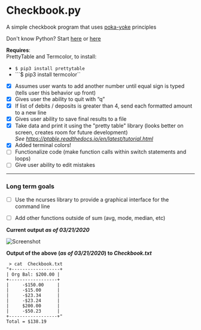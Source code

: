 # Checkbook.py

A simple checkbook program that uses [poka-yoke](https://asq.org/quality-resources/mistake-proofing
) principles <br>

Don't know Python? Start [here](https://www.pythoncheatsheet.org/) or [here](https://github.com/gto76/python-cheatsheet) 

**Requires**: <br>
PrettyTable and Termcolor, to install: <br>
- ```$ pip3 install prettytable```
- ```$ pip3 install termcolor``

- [x] Assumes user wants to add another number until equal sign is typed (tells user this behavior up front)
- [x] Gives user the ability to quit with “q”
- [x] If list of debits / deposits is greater than 4, send each formatted amount to a new line
- [x] Gives user ability to save final results to a file
- [x] Take data and print it using the "pretty table" library (looks better on screen, creates room for future development)<br>
    _See https://ptable.readthedocs.io/en/latest/tutorial.html_
- [x] Added terminal colors!    
- [ ] Functionalize code (make function calls within switch statements and loops)
- [ ] Give user ability to edit mistakes

----
### Long term goals
- [ ] Use the ncurses library to provide a graphical interface for the command line
- [ ] Add other functions outside of sum (avg, mode, median, etc)


**Current output _as of 03/21/2020_**

![Screenshot](https://github.com/StewAlexanderACC/checkbook_balancer.py/blob/master/3-21-ScreenShot.png)

**Output of the above (_as of 03/21/2020_) to _Checkbook.txt_** 
```
 > cat  Checkbook.txt
"+------------------+
| Org Bal: $200.00 |
+------------------+
|     -$150.00     |
|     -$15.00      |
|     -$23.34      |
|     -$23.24      |
|     $200.00      |
|     -$50.23      |
+------------------+"
Total = $138.19 
```
